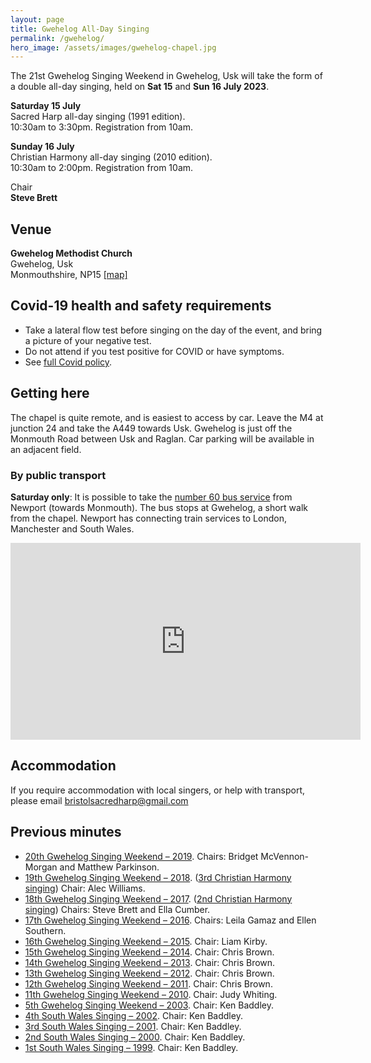 ```yaml
---
layout: page
title: Gwehelog All-Day Singing
permalink: /gwehelog/
hero_image: /assets/images/gwehelog-chapel.jpg
---
```


The 21st Gwehelog Singing Weekend in Gwehelog, Usk will take the form of a double all-day singing, held on **Sat 15** and **Sun 16 July 2023**.

**Saturday 15 July**  
Sacred Harp all-day singing (1991 edition).  
10:30am to 3:30pm. Registration from 10am.

**Sunday 16 July**  
Christian Harmony all-day singing (2010 edition).  
10:30am to 2:00pm. Registration from 10am.

Chair  
**Steve Brett**

## Venue

**Gwehelog Methodist Church**  
Gwehelog, Usk  
Monmouthshire, NP15
[[map]](https://www.google.com/maps/place/Gwehelog+Methodist+Church/data=!4m2!3m1!1s0x4871c49cbbee1dd7:0xbe7baa16cffdbfdf?gl=GB&hl=en)

## Covid-19 health and safety requirements

- Take a lateral flow test before singing on the day of the event, and bring a picture of your negative test.
- Do not attend if you test positive for COVID or have symptoms.
- See [full Covid policy](https://bit.ly/bsh-covid-policy).

## Getting here

The chapel is quite remote, and is easiest to access by car. Leave the M4 at junction 24 and take the A449 towards Usk. Gwehelog is just off the Monmouth Road between Usk and Raglan. Car parking will be available in an adjacent field.

### By public transport

**Saturday only**: It is possible to take the [number 60 bus service](https://bustimes.org/services/60-newport-monmouth-2) from Newport (towards Monmouth). The bus stops at Gwehelog, a short walk from the chapel. Newport has connecting train services to London, Manchester and South Wales.

<iframe width="560" height="315" src="https://www.youtube-nocookie.com/embed/QLs2JbxM_o0" title="YouTube video player" frameborder="0" allow="accelerometer; autoplay; clipboard-write; encrypted-media; gyroscope; picture-in-picture; web-share" allowfullscreen></iframe>

## Accommodation

If you require accommodation with local singers, or help with transport, please email [bristolsacredharp@gmail.com](mailto:bristolsacredharp@gmail.com)

## Previous minutes

- [20th Gwehelog Singing Weekend &ndash; 2019](http://fasola.org/minutes/search/?n=5988). Chairs: Bridget McVennon-Morgan and Matthew Parkinson.
- [19th Gwehelog Singing Weekend &ndash; 2018](http://fasola.org/minutes/search/?n=5679). ([3rd Christian Harmony singing](http://www.christianharmony.org/harmony/minutes/2018minutes/Gwehelog2018.html)) Chair: Alec Williams.
- [18th Gwehelog Singing Weekend &ndash; 2017](http://fasola.org/minutes/search/?n=5376). ([2nd Christian Harmony singing](http://www.christianharmony.org/harmony/minutes/2017minutes/Gwehelog2017.html)) Chairs: Steve Brett and Ella Cumber.
- [17th Gwehelog Singing Weekend &ndash; 2016](http://fasola.org/minutes/search/?n=5080). Chairs: Leila Gamaz and Ellen Southern.
- [16th Gwehelog Singing Weekend &ndash; 2015](http://fasola.org/minutes/search/?n=4788). Chair: Liam Kirby.
- [15th Gwehelog Singing Weekend &ndash; 2014](http://fasola.org/minutes/search/?n=4507). Chair: Chris Brown.
- [14th Gwehelog Singing Weekend &ndash; 2013](http://fasola.org/minutes/search/?n=4216). Chair: Chris Brown.
- [13th Gwehelog Singing Weekend &ndash; 2012](http://fasola.org/minutes/search/?n=3933). Chair: Chris Brown.
- [12th Gwehelog Singing Weekend &ndash; 2011](http://fasola.org/minutes/search/?n=3650). Chair: Chris Brown.
- [11th Gwehelog Singing Weekend &ndash; 2010](http://fasola.org/minutes/search/?n=3385). Chair: Judy Whiting.
- [5th Gwehelog Singing Weekend &ndash; 2003](https://sacredharp.uk/event/gwehelog-singing/2003-07-12/). Chair: Ken Baddley.
- [4th South Wales Singing &ndash; 2002](https://sacredharp.uk/event/gwehelog-singing/2002-07-13/). Chair: Ken Baddley.
- [3rd South Wales Singing &ndash; 2001](https://sacredharp.uk/event/gwehelog-singing/2001-07-14/). Chair: Ken Baddley.
- [2nd South Wales Singing &ndash; 2000](https://sacredharp.uk/event/gwehelog-singing/2000-07-15/). Chair: Ken Baddley.
- [1st South Wales Singing &ndash; 1999](https://sacredharp.uk/event/gwehelog-singing/1999-07-17/). Chair: Ken Baddley.

